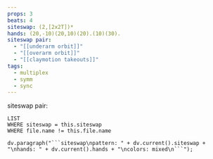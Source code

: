 ```yaml
---
props: 3
beats: 4
siteswap: (2,[2x2T])*
hands: (20,-10)(20,10)(20).(10)(30).
siteswap pair:
  - "[[underarm orbit]]"
  - "[[overarm orbit]]"
  - "[[claymotion takeouts]]"
tags:
  - multiplex
  - symm
  - sync
---
```


siteswap pair:
```dataview
LIST
WHERE siteswap = this.siteswap
WHERE file.name != this.file.name
```
```dataviewjs
dv.paragraph("```siteswap\npattern: " + dv.current().siteswap + "\nhands: " + dv.current().hands + "\ncolors: mixed\n```");
```
